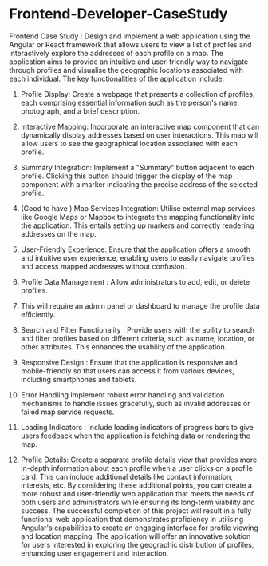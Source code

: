 # Frontend-Developer-CaseStudy
Frontend Case Study :
Design and implement a web application using the Angular or React framework
that allows users to view a list of profiles and interactively explore the addresses
of each profile on a map. The application aims to provide an intuitive and
user-friendly way to navigate through profiles and visualise the geographic
locations associated with each individual.
The key functionalities of the application include:
1. Profile Display: Create a webpage that presents a collection of profiles,
each comprising essential information such as the person's name,
photograph, and a brief description.
2. Interactive Mapping: Incorporate an interactive map component that can
dynamically display addresses based on user interactions. This map will
allow users to see the geographical location associated with each profile.
3. Summary Integration: Implement a "Summary" button adjacent to each
profile. Clicking this button should trigger the display of the map
component with a marker indicating the precise address of the selected
profile.
4. (Good to have ) Map Services Integration: Utilise external map services like
Google Maps or Mapbox to integrate the mapping functionality into the
application. This entails setting up markers and correctly rendering
addresses on the map.
5. User-Friendly Experience: Ensure that the application offers a smooth and
intuitive user experience, enabling users to easily navigate profiles and
access mapped addresses without confusion.
6. Profile Data Management : Allow administrators to add, edit, or delete
profiles.
7. This will require an admin panel or dashboard to manage the profile data
efficiently.
8. Search and Filter Functionality : Provide users with the ability to search and
filter profiles based on different criteria, such as name, location, or other
attributes. This enhances the usability of the application.
9. Responsive Design : Ensure that the application is responsive and
mobile-friendly so that users can access it from various devices, including
smartphones and tablets.

10. Error Handling Implement robust error handling and validation
mechanisms to handle issues gracefully, such as invalid addresses or
failed map service requests.
11. Loading Indicators : Include loading indicators of progress bars to give
users feedback when the application is fetching data or rendering the map.
12. Profile Details: Create a separate profile details view that provides more
in-depth information about each profile when a user clicks on a profile
card. This can include additional details like contact information, interests,
etc.
By considering these additional points, you can create a more robust and
user-friendly web application that meets the needs of both users and
administrators while ensuring its long-term viability and success.
The successful completion of this project will result in a fully functional web
application that demonstrates proficiency in utilising Angular's capabilities to
create an engaging interface for profile viewing and location mapping. The
application will offer an innovative solution for users interested in exploring the
geographic distribution of profiles, enhancing user engagement and interaction.
